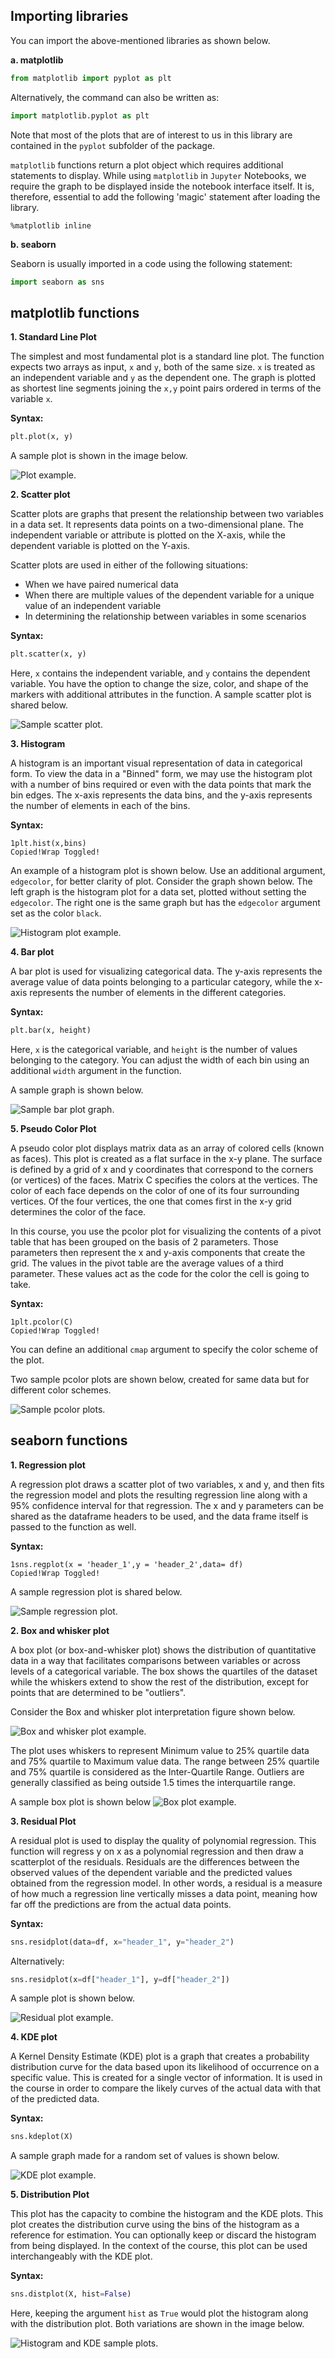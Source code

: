 ## Importing libraries

You can import the above-mentioned libraries as shown below.

**a. matplotlib**

```python
from matplotlib import pyplot as plt
```

Alternatively, the command can also be written as:

```python
import matplotlib.pyplot as plt
```

Note that most of the plots that are of interest to us in this library are contained in the `pyplot` subfolder of the package.

`matplotlib` functions return a plot object which requires additional statements to display. While using `matplotlib` in `Jupyter` Notebooks, we require the graph to be displayed inside the notebook interface itself. It is, therefore, essential to add the following 'magic' statement after loading the library.

```text
%matplotlib inline
```

**b. seaborn**

Seaborn is usually imported in a code using the following statement:

```python
import seaborn as sns
```

## matplotlib functions

**1. Standard Line Plot**

The simplest and most fundamental plot is a standard line plot. The function expects two arrays as input, `x` and `y`, both of the same size. `x` is treated as an independent variable and `y` as the dependent one. The graph is plotted as shortest line segments joining the `x,y` point pairs ordered in terms of the variable `x`.

**Syntax:**

```python
plt.plot(x, y)
```

A sample plot is shown in the image below.

![Plot example.](data/pic_mainly_for_md/plot.png)

**2. Scatter plot**

Scatter plots are graphs that present the relationship between two variables in a data set. It represents data points on a two-dimensional plane. The independent variable or attribute is plotted on the X-axis, while the dependent variable is plotted on the Y-axis.

Scatter plots are used in either of the following situations:

- When we have paired numerical data
- When there are multiple values of the dependent variable for a unique value of an independent variable
- In determining the relationship between variables in some scenarios

**Syntax:**

```python
plt.scatter(x, y)
```

Here, `x` contains the independent variable, and `y` contains the dependent variable. You have the option to change the size, color, and shape of the markers with additional attributes in the function.
A sample scatter plot is shared below.

![Sample scatter plot.](data/pic_mainly_for_md/scatter_plot.png)

**3. Histogram**

A histogram is an important visual representation of data in categorical form. To view the data in a "Binned" form, we may use the histogram plot with a number of bins required or even with the data points that mark the bin edges. The x-axis represents the data bins, and the y-axis represents the number of elements in each of the bins.

**Syntax:**

```
1plt.hist(x,bins)
Copied!Wrap Toggled!
```

An example of a histogram plot is shown below. Use an additional argument, `edgecolor`, for better clarity of plot.
Consider the graph shown below. The left graph is the histogram plot for a data set, plotted without setting the `edgecolor`. The right one is the same graph but has the `edgecolor` argument set as the color `black`.

![Histogram plot example.](data/pic_mainly_for_md/histogram.png)

**4. Bar plot**

A bar plot is used for visualizing categorical data. The y-axis represents the average value of data points belonging to a particular category, while the x-axis represents the number of elements in the different categories.

**Syntax:**

```python
plt.bar(x, height)
```

Here, `x` is the categorical variable, and `height` is the number of values belonging to the category. You can adjust the width of each bin using an additional `width` argument in the function.

A sample graph is shown below.

![Sample bar plot graph.](data/pic_mainly_for_md/bar%20plot.png)

**5. Pseudo Color Plot**

A pseudo color plot displays matrix data as an array of colored cells (known as faces). This plot is created as a flat surface in the x-y plane. The surface is defined by a grid of x and y coordinates that correspond to the corners (or vertices) of the faces. Matrix C specifies the colors at the vertices. The color of each face depends on the color of one of its four surrounding vertices. Of the four vertices, the one that comes first in the x-y grid determines the color of the face.

In this course, you use the pcolor plot for visualizing the contents of a pivot table that has been grouped on the basis of 2 parameters. Those parameters then represent the x and y-axis components that create the grid. The values in the pivot table are the average values of a third parameter. These values act as the code for the color the cell is going to take.

**Syntax:**

```
1plt.pcolor(C)
Copied!Wrap Toggled!
```

You can define an additional `cmap` argument to specify the color scheme of the plot.

Two sample pcolor plots are shown below, created for same data but for different color schemes.

![Sample pcolor plots.](data/pic_mainly_for_md/pcolor_plot.png)

## seaborn functions

**1. Regression plot**

A regression plot draws a scatter plot of two variables, x and y, and then fits the regression model and plots the resulting regression line along with a 95% confidence interval for that regression. The x and y parameters can be shared as the dataframe headers to be used, and the data frame itself is passed to the function as well.

**Syntax:**

```
1sns.regplot(x = 'header_1',y = 'header_2',data= df)
Copied!Wrap Toggled!
```

A sample regression plot is shared below.

![Sample regression plot.](data/pic_mainly_for_md/positive_linear.png)

**2. Box and whisker plot**

A box plot (or box-and-whisker plot) shows the distribution of quantitative data in a way that facilitates comparisons between variables or across levels of a categorical variable. The box shows the quartiles of the dataset while the whiskers extend to show the rest of the distribution, except for points that are determined to be "outliers".

Consider the Box and whisker plot interpretation figure shown below.

![Box and whisker plot example.](data/pic_mainly_for_md/box_plot_explain.png)

The plot uses whiskers to represent Minimum value to 25% quartile data and 75% quartile to Maximum value data. The range between 25% quartile and 75% quartile is considered as the Inter-Quartile Range. Outliers are generally classified as being outside 1.5 times the interquartile range.

A sample box plot is shown below
![Box plot example.](data/pic_mainly_for_md/box_example.png)

**3. Residual Plot**

A residual plot is used to display the quality of polynomial regression. This function will regress y on x as a polynomial regression and then draw a scatterplot of the residuals.
Residuals are the differences between the observed values of the dependent variable and the predicted values obtained from the regression model. In other words, a residual is a measure of how much a regression line vertically misses a data point, meaning how far off the predictions are from the actual data points.

**Syntax:**

```python
sns.residplot(data=df, x="header_1", y="header_2")
```

Alternatively:

```python
sns.residplot(x=df["header_1"], y=df["header_2"])
```

A sample plot is shown below.

![Residual plot example.](data/pic_mainly_for_md/residual_plot_dataset.png)

**4. KDE plot**

A Kernel Density Estimate (KDE) plot is a graph that creates a probability distribution curve for the data based upon its likelihood of occurrence on a specific value. This is created for a single vector of information. It is used in the course in order to compare the likely curves of the actual data with that of the predicted data.

**Syntax:**

```python
sns.kdeplot(X)
```

A sample graph made for a random set of values is shown below.

![KDE plot example.](data/pic_mainly_for_md/kde_plot.png)

**5. Distribution Plot**

This plot has the capacity to combine the histogram and the KDE plots. This plot creates the distribution curve using the bins of the histogram as a reference for estimation. You can optionally keep or discard the histogram from being displayed. In the context of the course, this plot can be used interchangeably with the KDE plot.

**Syntax:**

```python
sns.distplot(X, hist=False)
```

Here, keeping the argument `hist` as `True` would plot the histogram along with the distribution plot. Both variations are shown in the image below.

![Histogram and KDE sample plots.](data/pic_mainly_for_md/dist_plot.png)